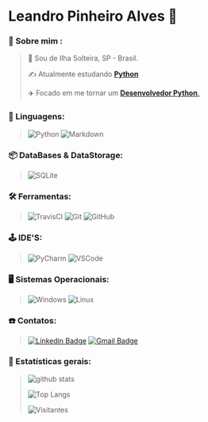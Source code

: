 # **Leandro Pinheiro Alves** 🐍


### 👦 Sobre mim :
> 📍 Sou de Ilha Solteira, SP - Brasil.
>
> ✍️ Atualmente estudando [**Python**](https://github.com/leandropinheiroalves/dev_studies/tree/main/python)
>
> ✈️ Focado em me tornar um [**Desenvolvedor Python**.](https://github.com/leandropinheiroalves/dev_studies)


### 📜 Linguagens:
> ![Python](https://img.shields.io/badge/-Python-181717?&logo=Python&logoColor=darkgreen)
![Markdown](https://img.shields.io/badge/Markdown-181717?logo=markdown&logoColor=red) 

### 📦 DataBases & DataStorage:
> ![SQLite](https://img.shields.io/badge/-SQLite-181717?&logo=sqlite&logoColor=yellow) 

### 🛠️ Ferramentas:
>![TravisCI](https://img.shields.io/badge/TravisCI-181717?logo=travis&logoColor=FFFFFF) 
![Git](https://img.shields.io/badge/-Git-181717?&logo=git&logoColor=orange) 
![GitHub](https://img.shields.io/badge/-GitHub-181717?&logo=GitHub&logoColor=FFFFFF)

### 🕹️ IDE'S:
> ![PyCharm](https://img.shields.io/badge/-PyCharm-181717?&logo=PyCharm&logoColor=green) 
![VSCode](https://img.shields.io/badge/-VSCode-181717?&logo=Visual%20Studio%20Code&logoColor=blue) 

### 🖥️ Sistemas Operacionais:
> ![Windows](https://img.shields.io/badge/-Windows-181717?&logo=Windows&logoColor=lightblue) 
![Linux](https://img.shields.io/badge/-Linux-181717?&logo=Linux&logoColor=yellow) 

### ☎️ Contatos:

>[![Linkedin Badge](https://img.shields.io/badge/-LinkedIn-181717?logo=Linkedin&logoColor=blue)](https://www.linkedin.com/in/leandropinheiroalves/)
[![Gmail Badge](https://img.shields.io/badge/-Gmail-181717?logo=Gmail&logoColor=red)](mailto:leandropinheiroalves@gmail.com)

### 📶 Estatísticas gerais:

>![github stats](https://github-readme-stats.vercel.app/api?username=leandropinheiroalves&show_icons=true&hide_border=true&theme=highcontrast&show_icons=true)
>
>![Top Langs](https://github-readme-stats.vercel.app/api/top-langs/?username=leandropinheiroalves&layout=hide_border=true&theme=highcontrast&show_icons=true&hide=HTML,CSS,JavaScript,Jupyter%20Notebook,PHP)
>
>![Visitantes](https://komarev.com/ghpvc/?username=leandropinheiroalves)
